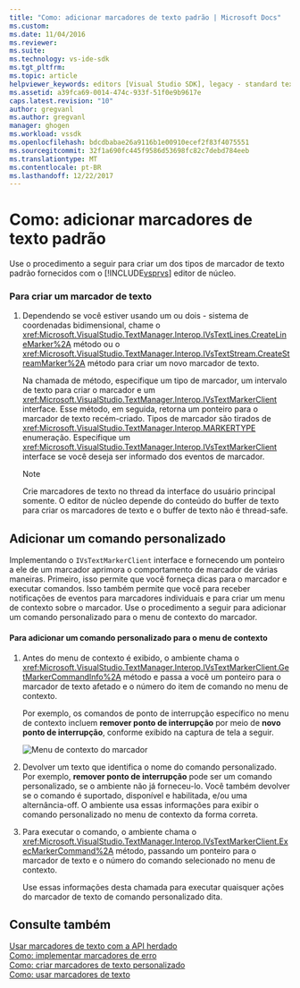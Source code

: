 ```yaml
---
title: "Como: adicionar marcadores de texto padrão | Microsoft Docs"
ms.custom: 
ms.date: 11/04/2016
ms.reviewer: 
ms.suite: 
ms.technology: vs-ide-sdk
ms.tgt_pltfrm: 
ms.topic: article
helpviewer_keywords: editors [Visual Studio SDK], legacy - standard text markers
ms.assetid: a39fca69-0014-474c-933f-51f0e9b9617e
caps.latest.revision: "10"
author: gregvanl
ms.author: gregvanl
manager: ghogen
ms.workload: vssdk
ms.openlocfilehash: bdcdbabae26a9116b1e00910ecef2f83f4075551
ms.sourcegitcommit: 32f1a690fc445f9586d53698fc82c7debd784eeb
ms.translationtype: MT
ms.contentlocale: pt-BR
ms.lasthandoff: 12/22/2017
---
```

# <a name="how-to-add-standard-text-markers"></a>Como: adicionar marcadores de texto padrão
Use o procedimento a seguir para criar um dos tipos de marcador de texto padrão fornecidos com o [!INCLUDE[vsprvs](../code-quality/includes/vsprvs_md.md)] editor de núcleo.  
  
### <a name="to-create-a-text-marker"></a>Para criar um marcador de texto  
  
1.  Dependendo se você estiver usando um ou dois - sistema de coordenadas bidimensional, chame o <xref:Microsoft.VisualStudio.TextManager.Interop.IVsTextLines.CreateLineMarker%2A> método ou o <xref:Microsoft.VisualStudio.TextManager.Interop.IVsTextStream.CreateStreamMarker%2A> método para criar um novo marcador de texto.  
  
     Na chamada de método, especifique um tipo de marcador, um intervalo de texto para criar o marcador e um <xref:Microsoft.VisualStudio.TextManager.Interop.IVsTextMarkerClient> interface. Esse método, em seguida, retorna um ponteiro para o marcador de texto recém-criado. Tipos de marcador são tirados de <xref:Microsoft.VisualStudio.TextManager.Interop.MARKERTYPE> enumeração. Especifique um <xref:Microsoft.VisualStudio.TextManager.Interop.IVsTextMarkerClient> interface se você deseja ser informado dos eventos de marcador.  
  
    > [!NOTE]
    >  Crie marcadores de texto no thread da interface do usuário principal somente. O editor de núcleo depende do conteúdo do buffer de texto para criar os marcadores de texto e o buffer de texto não é thread-safe.  
  
## <a name="adding-a-custom-command"></a>Adicionar um comando personalizado  
 Implementando o `IVsTextMarkerClient` interface e fornecendo um ponteiro a ele de um marcador aprimora o comportamento de marcador de várias maneiras. Primeiro, isso permite que você forneça dicas para o marcador e executar comandos. Isso também permite que você para receber notificações de eventos para marcadores individuais e para criar um menu de contexto sobre o marcador. Use o procedimento a seguir para adicionar um comando personalizado para o menu de contexto do marcador.  
  
#### <a name="to-add-a-custom-command-to-the-context-menu"></a>Para adicionar um comando personalizado para o menu de contexto  
  
1.  Antes do menu de contexto é exibido, o ambiente chama o <xref:Microsoft.VisualStudio.TextManager.Interop.IVsTextMarkerClient.GetMarkerCommandInfo%2A> método e passa a você um ponteiro para o marcador de texto afetado e o número do item de comando no menu de contexto.  
  
     Por exemplo, os comandos de ponto de interrupção específico no menu de contexto incluem **remover ponto de interrupção** por meio de **novo ponto de interrupção**, conforme exibido na captura de tela a seguir.  
  
     ![Menu de contexto do marcador](../extensibility/media/vsmarkercontextmenu.gif "vsMarkercontextmenu")  
  
2.  Devolver um texto que identifica o nome do comando personalizado. Por exemplo, **remover ponto de interrupção** pode ser um comando personalizado, se o ambiente não já forneceu-lo. Você também devolver se o comando é suportado, disponível e habilitada, e/ou uma alternância-off. O ambiente usa essas informações para exibir o comando personalizado no menu de contexto da forma correta.  
  
3.  Para executar o comando, o ambiente chama o <xref:Microsoft.VisualStudio.TextManager.Interop.IVsTextMarkerClient.ExecMarkerCommand%2A> método, passando um ponteiro para o marcador de texto e o número do comando selecionado no menu de contexto.  
  
     Use essas informações desta chamada para executar quaisquer ações do marcador de texto de comando personalizado dita.  
  
## <a name="see-also"></a>Consulte também  
 [Usar marcadores de texto com a API herdado](../extensibility/using-text-markers-with-the-legacy-api.md)   
 [Como: implementar marcadores de erro](../extensibility/how-to-implement-error-markers.md)   
 [Como: criar marcadores de texto personalizado](../extensibility/how-to-create-custom-text-markers.md)   
 [Como: usar marcadores de texto](../extensibility/how-to-use-text-markers.md)